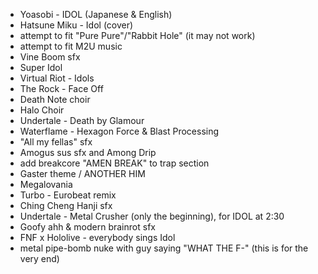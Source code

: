 - Yoasobi - IDOL (Japanese & English)
- Hatsune Miku - Idol (cover)
- attempt to fit "Pure Pure"/"Rabbit Hole" (it may not work)
- attempt to fit M2U music
- Vine Boom sfx
- Super Idol
- Virtual Riot - Idols
- The Rock - Face Off
- Death Note choir
- Halo Choir
- Undertale - Death by Glamour
- Waterflame - Hexagon Force & Blast Processing
- "All my fellas" sfx
- Amogus sus sfx and Among Drip
- add breakcore "AMEN BREAK" to trap section
- Gaster theme / ANOTHER HIM
- Megalovania
- Turbo - Eurobeat remix
- Ching Cheng Hanji sfx
- Undertale - Metal Crusher (only the beginning), for IDOL at 2:30
- Goofy ahh & modern brainrot sfx
- FNF x Hololive - everybody sings Idol
- metal pipe-bomb nuke with guy saying "WHAT THE F-" (this is for the very end)
